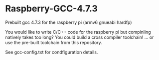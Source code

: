 Raspberry-GCC-4.7.3
===================

Prebuilt gcc 4.7.3 for the raspberry pi (armv6 gnueabi hardfp)

You would like to write C/C++ code for the raspberry pi but compinling natively takes too long?
You could build a cross compiler toolchain!
... or use the pre-built toolchain from this repository.

See gcc-config.txt for condfiguration details.
